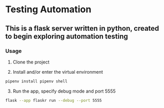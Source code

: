 # Testing Automation 
## This is a flask server written in python, created to begin exploring automation testing


### Usage

1. Clone the project 

2. Install and/or enter the virtual environment
```sh
pipenv install pipenv shell
```
3. Run the app, specify debug mode and port 5555
```sh
flask --app flaskr run --debug --port 5555
```